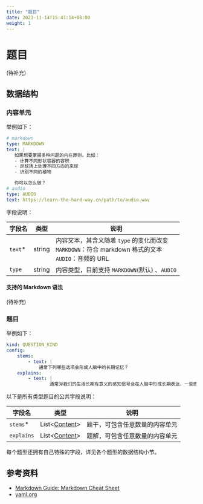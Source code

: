 ```yaml
---
title: "题目"
date: 2021-11-14T15:47:14+08:00
weight: 1
---
```


# 题目

(待补充)

## 数据结构

### 内容单元

举例如下：

```yaml
# markdown
type: MARKDOWN
text: |
   如果想要掌握多种问题的内在原则，比如：
   - 计算不同形状容器的容积
   - 足球场上处理不同方向的来球
   - 识别不同的植物

   你可以怎么做？
# audio
type: AUDIO
text: https://learn-the-hard-way.cn/path/to/audio.wav
```

字段说明：

| 字段名  | 类型   | 说明                                                         |
| ------- | ------ | ------------------------------------------------------------ |
| `text`* | string | 内容文本，其含义随着 `type` 的变化而改变<br />`MARKDOWN`：符合 markdown 格式的文本<br />`AUDIO`：音频的 URL |
| `type`  | string | 内容类型，目前支持 `MARKDOWN`(默认) 、`AUDIO`                |

#### 支持的 Markdown 语法

(待补充)

### 题目

举例如下：

```yaml
kind: QUESTION_KIND
config:
	stems:
		- text: |
		  	通常下列哪些选项会形成人脑中的长期记忆？
	explains:
		- text: |
				通常对我们的生活长期有意义的感知信号会在人脑中形成长期表达，一些即时有效，用后即废的信号会形成短期表达。
```

以下是所有类型题目的公共字段说明：

| 字段名     | 类型                                                         | 说明                           |
| ---------- | ------------------------------------------------------------ | ------------------------------ |
| `stems`*   | List<[Content](/nerds-docs/docs/content-hierarchy/questions/#内容单元)> | 题干，可包含任意数量的内容单元 |
| `explains` | List<[Content](/nerds-docs/docs/content-hierarchy/questions/#内容单元)> | 题解，可包含任意数量的内容单元 |

每个题型还拥有自己特殊的字段，详见各个题型的数据结构小节。

## 参考资料

* [Markdown Guide: Markdown Cheat Sheet](https://www.markdownguide.org/cheat-sheet/)
* [yaml.org](https://yaml.org/)